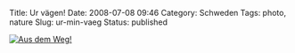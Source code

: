 Title: Ur vägen!
Date: 2008-07-08 09:46
Category: Schweden
Tags: photo, nature
Slug: ur-min-vaeg
Status: published

[![Aus dem
Weg!](/pic/urminvag_s.jpg "Aus dem Weg!")](/pic/urminvag_l.jpg)

